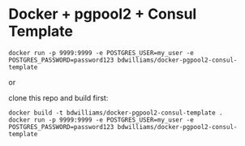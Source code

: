 # Docker + pgpool2 + Consul Template

	docker run -p 9999:9999 -e POSTGRES_USER=my_user -e POSTGRES_PASSWORD=password123 bdwilliams/docker-pgpool2-consul-template

or

clone this repo and build first:

	docker build -t bdwilliams/docker-pgpool2-consul-template .
	docker run -p 9999:9999 -e POSTGRES_USER=my_user -e POSTGRES_PASSWORD=password123 bdwilliams/docker-pgpool2-consul-template